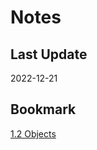 # Notes

## Last Update

2022-12-21

## Bookmark

[1.2 Objects](https://joshhug.gitbooks.io/hug61b/content/chap1/chap12.html)